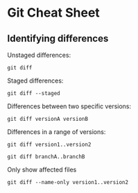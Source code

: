 # Git Cheat Sheet

## Identifying differences

Unstaged differences:

`git diff`

Staged differences:

`git diff --staged`

Differences between two specific versions:

`git diff versionA versionB`

Differences in a range of versions:

`git diff version1..version2`

`git diff branchA..branchB`

Only show affected files

`git diff --name-only version1..version2`
